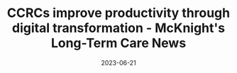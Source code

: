 ---
category:
- .nan
date: 2023-06-21
keyword_suggestion: wordpress management services
post_inspiration: https://www.mcknights.com/print-news/ccrcs-improve-productivity-through-digital-transformation/
silot_terms: digital transformation
title: CCRCs improve productivity through <b>digital</b> transformation - McKnight's
  Long-Term Care News
---